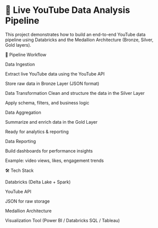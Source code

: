 # 🎥 Live YouTube Data Analysis Pipeline

This project demonstrates how to build an end-to-end YouTube data pipeline using Databricks and the Medallion Architecture (Bronze, Silver, Gold layers).

🚀 Pipeline Workflow

Data Ingestion

Extract live YouTube data using the YouTube API

Store raw data in Bronze Layer (JSON format)

Data Transformation
Clean and structure the data in the Silver Layer

Apply schema, filters, and business logic

Data Aggregation

Summarize and enrich data in the Gold Layer

Ready for analytics & reporting

Data Reporting

Build dashboards for performance insights

Example: video views, likes, engagement trends

🛠️ Tech Stack

Databricks (Delta Lake + Spark)

YouTube API

JSON for raw storage

Medallion Architecture

Visualization Tool (Power BI / Databricks SQL / Tableau)
